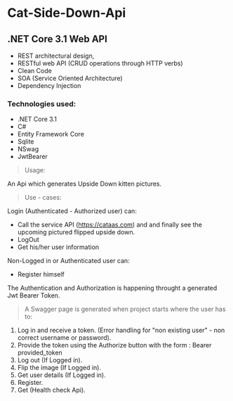 # Cat-Side-Down-Api #

## .NET Core 3.1 Web API ##

* REST architectural design, 
* RESTful web API (CRUD operations through HTTP verbs)
* Clean Code
* SOA (Service Oriented Architecture)
* Dependency Injection

### Technologies used: ###

* .NET Core 3.1
* C#
* Entity Framework Core
* Sqlite
* NSwag
* JwtBearer

> Usage:

An Api which generates Upside Down kitten pictures.

> Use - cases:

Login (Authenticated - Authorized user) can:
* Call the service API (https://cataas.com) and and finally see the upcoming pictured flipped upside down.
* LogOut
* Get his/her user information

Non-Logged in or Authenticated user can:
* Register himself

The Authentication and Authorization is happening throught a generated Jwt Bearer Token.

> A Swagger page is generated when project starts where the user has to:
1) Log in and receive a token. (Error handling for "non existing user" - non correct username or password).
2) Provide the token using the Authorize button with the form : Bearer provided_token
3) Log out (If Logged in).
4) Flip the image (If Logged in).
5) Get user details (If Logged in).
6) Register.
7) Get (Health check Api).
